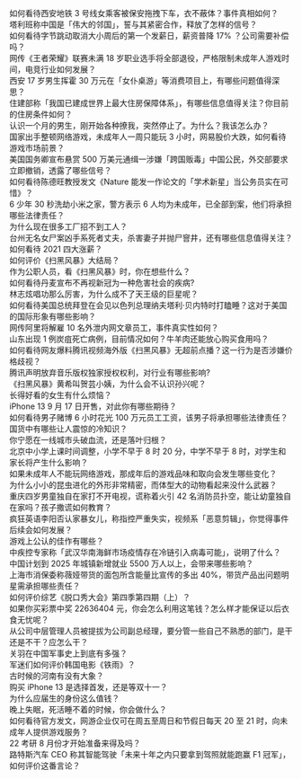 如何看待西安地铁 3 号线女乘客被保安拖拽下车，衣不蔽体？事件真相如何？  
塔利班称中国是「伟大的邻国」，誓与其紧密合作，释放了怎样的信号？  
如何看待字节跳动取消大小周后的第一个发薪日，薪资普降 17% ？公司需要补偿吗？  
网传《王者荣耀》联赛未满 18 岁职业选手将全部退役，严格限制未成年人游戏时间，电竞行业如何发展？  
西安 17 岁男生挥霍 30 万元在「女仆桌游」等消费项目上，有哪些问题值得深思？  
住建部称「我国已建成世界上最大住房保障体系」，有哪些信息值得关注？你目前的住房条件如何？  
认识一个月的男生，刚开始各种撩我，突然停止了。为什么？我该怎么办？  
国家出手整顿网络游戏，未成年人一周只能玩 3 小时，网易股价大跌，如何看待游戏市场前景？  
美国国务卿宣布悬赏 500 万美元通缉一涉嫌「跨国贩毒」中国公民，外交部要求立即撤销，透露了哪些信号？  
如何看待陈德旺教授发文《Nature 能发一作论文的「学术新星」当公务员实在可惜》？  
6 少年 30 秒洗劫小米之家，警方表示 6 人均为未成年，已全部到案，他们将承担哪些法律责任？  
为什么现在很多工厂招不到工人？  
台州无名女尸案凶手系死者丈夫，杀害妻子并抛尸窨井，还有哪些信息值得关注？  
如何看待 2021 四大涨薪？  
如何评价《扫黑风暴》大结局？  
作为公职人员，看《扫黑风暴》时，你在想些什么？  
如何看待丹麦宣布不再视新冠为一种危害社会的疾病?  
林志炫唱功那么厉害，为什么成不了天王级的巨星呢？  
如何看待美国总统拜登在会见以色列总理纳夫塔利·贝内特时打瞌睡？这对于美国的国际形象有哪些影响？  
网传阿里将解雇 10 名外泄内网文章员工，事件真实性如何？  
山东出现 1 例炭疽死亡病例，目前情况如何？牛羊肉还能放心购买食用吗？  
如何看待网友爆料腾讯视频海外版《扫黑风暴》无超前点播？这一行为是否涉嫌价格歧视？  
腾讯声明放弃音乐版权独家授权权利，对行业有哪些影响?  
《扫黑风暴》黄希叫贺芸小姨，为什么会不认识孙兴呢？  
长得好看的女生有什么烦恼？  
iPhone 13 9 月 17 日开售，对此你有哪些期待？  
如何看待男子赌博 6 小时花光 100 万元员工工资，该男子将承担哪些法律责任？  
国货中有哪些让人震惊的冷知识？  
你宁愿在一线城市头破血流，还是落叶归根？  
北京中小学上课时间调整，小学不早于 8 时 20 分，中学不早于 8 时，对学生和家长将产生什么影响？  
如果未成年人不能玩网络游戏，那成年后的游戏品味和取向会发生哪些变化？  
为什么小小的昆虫进化的外形非常精密，而体型大的动物看起来没什么武器？  
重庆四岁男童独自在家打不开电视，谎称着火引 42 名消防员扑空，能让幼童独自在家吗？孩子撒谎如何教育？  
疯狂英语李阳否认家暴女儿，称指控严重失实，视频系「恶意剪辑」，你觉得事件后续会如何发展？  
游戏上公认的佳作有哪些？  
中疾控专家称「武汉华南海鲜市场疫情存在冷链引入病毒可能」，说明了什么？  
中国计划到 2025 年城镇新增就业 5500 万人以上，会带来哪些影响？  
上海市消保委称薇娅带货的面包所含能量比宣传的多出 40%，带货产品出问题明星需承担哪些责任？  
如何评价综艺《脱口秀大会》第四季第四期（上）？  
如果你买彩票中奖 22636404 元，你会怎么利用这笔钱？怎么样才能保证以后衣食无忧呢？  
从公司中层管理人员被提拔为公司副总经理，要分管一些自己不熟悉的部门，是干还是不干？应怎么干？  
关羽在中国军事史上到底有多强？  
军迷们如何评价韩国电影《铁雨》？  
古时候的河南有没有大象？  
购买 iPhone 13 是选择首发，还是等双十一？  
为什么应届生的身份这么值钱？  
晚上失眠，死活睡不着的时候，你会做什么？  
如何看待官方发文，网游企业仅可在周五至周日和节假日每天 20 至 21 时，向未成年人提供游戏服务？  
22 考研 8 月份才开始准备来得及吗？  
路特斯汽车 CEO 称其智能驾驶「未来十年之内只要拿到驾照就能跑赢 F1 冠军」，如何评价这番言论？  
